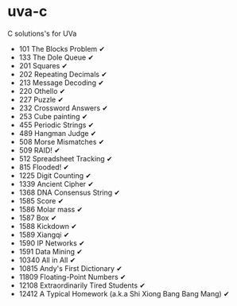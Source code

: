 # uva-c
C solutions's for UVa

- 101   The Blocks Problem ✔
- 133   The Dole Queue ✔
- 201   Squares ✔
- 202   Repeating Decimals ✔
- 213   Message Decoding ✔
- 220   Othello ✔
- 227   Puzzle ✔
- 232   Crossword Answers ✔
- 253   Cube painting ✔
- 455   Periodic Strings ✔
- 489   Hangman Judge ✔
- 508   Morse Mismatches ✔
- 509   RAID! ✔
- 512   Spreadsheet Tracking ✔
- 815   Flooded! ✔
- 1225  Digit Counting ✔
- 1339  Ancient Cipher ✔
- 1368  DNA Consensus String ✔
- 1585  Score ✔
- 1586  Molar mass ✔
- 1587  Box ✔
- 1588  Kickdown ✔
- 1589  Xiangqi ✔
- 1590  IP Networks ✔
- 1591  Data Mining ✔
- 10340 All in All ✔
- 10815 Andy's First Dictionary ✔
- 11809 Floating-Point Numbers ✔
- 12108 Extraordinarily Tired Students ✔
- 12412 A Typical Homework (a.k.a Shi Xiong Bang Bang Mang) ✔
